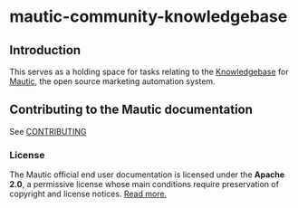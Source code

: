# mautic-community-knowledgebase

## Introduction
This serves as a holding space for tasks relating to the [Knowledgebase][mautic-knowledgebase] for [Mautic][mautic], the open source marketing automation system.

## Contributing to the Mautic documentation

See [CONTRIBUTING]

### License

The Mautic official end user documentation is licensed under the **Apache 2.0**, a permissive license whose main conditions require preservation of copyright and license notices. [Read more.][mautic-knowledgebase-license]

[mautic-knowledgebase]: <https://kb.mautic.org/>
[mautic]: <https://mautic.org/>
[CONTRIBUTING]: <https://github.com/mautic/mautic-documentation/blob/master/CONTRIBUTING.md>
[mautic-knowledgebase-license]: <https://github.com/mautic/mautic-community-knowledgebase/blob/master/LICENSE>
